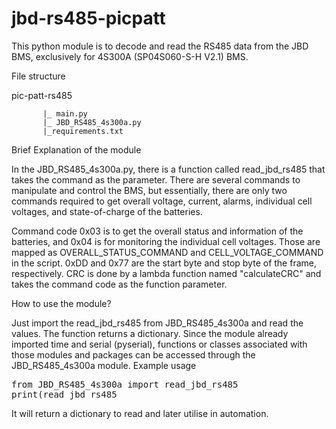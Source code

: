 # jbd-rs485-picpatt
This python module is to decode and read the RS485 data from the JBD BMS, exclusively for 4S300A (SP04S060-S-H V2.1) BMS. 

File structure 


pic-patt-rs485

           |_ main.py
           |_ JBD_RS485_4s300a.py
           |_requirements.txt



Brief Explanation of the module

In the JBD_RS485_4s300a.py, there is a function called read_jbd_rs485 that takes the command as the parameter. There are several commands to manipulate and control the BMS, but essentially, there are only two commands required to get overall voltage, current, alarms, individual cell voltages, and state-of-charge of the batteries. 

Command code 0x03 is to get the overall status and information of the batteries, and 0x04 is for monitoring the individual cell voltages. Those are mapped as OVERALL_STATUS_COMMAND and CELL_VOLTAGE_COMMAND in the script. 0xDD and 0x77 are the start byte and stop byte of the frame, respectively. CRC is done by a lambda function named "calculateCRC" and takes the command code as the function parameter. 

How to use the module? 

Just import the read_jbd_rs485 from JBD_RS485_4s300a and read the values. The function returns a dictionary. Since the module already imported time and serial (pyserial), functions or classes associated with those modules and packages can be accessed through the JBD_RS485_4s300a module. Example usage 

<pre>
from JBD_RS485_4s300a import read_jbd_rs485
print(read_jbd_rs485
</pre>

It will return a dictionary to read and later utilise in automation. 

